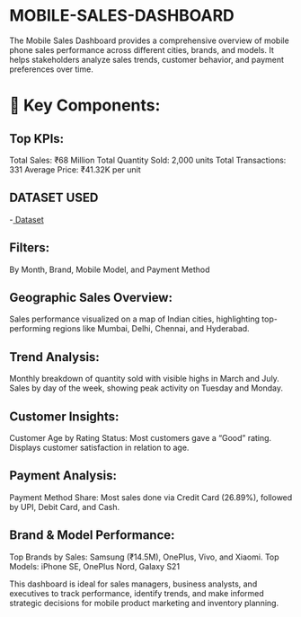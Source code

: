 # MOBILE-SALES-DASHBOARD
The Mobile Sales Dashboard provides a comprehensive overview of mobile phone sales performance across different cities, brands, and models. It helps stakeholders analyze sales trends, customer behavior, and payment preferences over time.

# 🔑 Key Components:
## Top KPIs:

Total Sales: ₹68 Million
Total Quantity Sold: 2,000 units
Total Transactions: 331
Average Price: ₹41.32K per unit

## DATASET USED
-<a href="https://github.com/diwakar6282pt/MOBILE-SALES-DASHBOARD/blob/main/Mobile%20Sales%20Data.xlsx"> Dataset</a>


## Filters:
By Month, Brand, Mobile Model, and Payment Method

## Geographic Sales Overview:
Sales performance visualized on a map of Indian cities, highlighting top-performing regions like Mumbai, Delhi, Chennai, and Hyderabad.

## Trend Analysis:
Monthly breakdown of quantity sold with visible highs in March and July.
Sales by day of the week, showing peak activity on Tuesday and Monday.

## Customer Insights:
Customer Age by Rating Status: Most customers gave a “Good” rating.
Displays customer satisfaction in relation to age.

## Payment Analysis:
Payment Method Share: Most sales done via Credit Card (26.89%), followed by UPI, Debit Card, and Cash.

## Brand & Model Performance:
Top Brands by Sales: Samsung (₹14.5M), OnePlus, Vivo, and Xiaomi.
Top Models: iPhone SE, OnePlus Nord, Galaxy S21

This dashboard is ideal for sales managers, business analysts, and executives to track performance, identify trends, and make informed strategic decisions for mobile product marketing and inventory planning.
